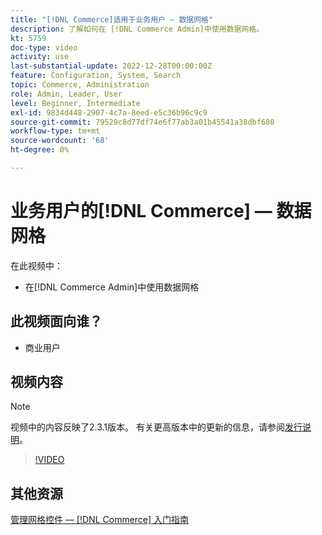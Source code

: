 ```yaml
---
title: "[!DNL Commerce]适用于业务用户 — 数据网格"
description: 了解如何在 [!DNL Commerce Admin]中使用数据网格。
kt: 5759
doc-type: video
activity: use
last-substantial-update: 2022-12-28T00:00:00Z
feature: Configuration, System, Search
topic: Commerce, Administration
role: Admin, Leader, User
level: Beginner, Intermediate
exl-id: 9834d448-2907-4c7a-8eed-e5c36b96c9c9
source-git-commit: 79529c8d77df74e6f77ab3a01b45541a38dbf680
workflow-type: tm+mt
source-wordcount: '68'
ht-degree: 0%

---
```


# 业务用户的[!DNL Commerce] — 数据网格

在此视频中：

- 在[!DNL Commerce Admin]中使用数据网格

## 此视频面向谁？

- 商业用户

## 视频内容

>[!NOTE]
>
>视频中的内容反映了2.3.1版本。 有关更高版本中的更新的信息，请参阅[发行说明](https://experienceleague.adobe.com/docs/commerce-operations/release/notes/overview.html?lang=zh-Hans)。

>[!VIDEO](https://video.tv.adobe.com/v/35960?quality=12&learn=on)

## 其他资源

[管理网格控件 —  [!DNL Commerce] 入门指南](https://experienceleague.adobe.com/docs/commerce-admin/start/admin/tools/admin-grid-controls.html?lang=zh-Hans)

